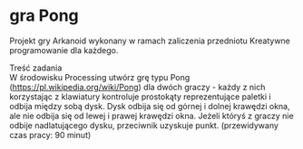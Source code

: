 # gra Pong

Projekt gry Arkanoid wykonany w ramach zaliczenia przedniotu Kreatywne programowanie dla każdego.

Treść zadania\
W środowisku Processing utwórz grę typu Pong
(https://pl.wikipedia.org/wiki/Pong) dla dwóch graczy - każdy z nich
korzystając z klawiatury kontroluje prostokąty reprezentujące paletki i odbija
między sobą dysk. Dysk odbija się od górnej i dolnej krawędzi okna, ale nie
odbija się od lewej i prawej krawędzi okna. Jeżeli któryś z graczy nie odbije
nadlatującego dysku, przeciwnik uzyskuje punkt. (przewidywany czas pracy: 90
minut)
